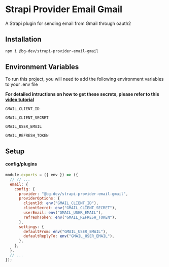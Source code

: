 # Strapi Provider Email Gmail

A Strapi plugin for sending email from Gmail through oauth2

## Installation

```bash
npm i @bg-dev/strapi-provider-email-gmail
```

## Environment Variables

To run this project, you will need to add the following environment variables to your .env file

**For detailed intructions on how to get these secrets, please refer to this [video tutorial](https://www.youtube.com/watch?v=-rcRf7yswfM&ab_channel=yoursTRULY)**

`GMAIL_CLIENT_ID`

`GMAIL_CLIENT_SECRET`

`GMAIL_USER_EMAIL`

`GMAIL_REFRESH_TOKEN`

## Setup

#### config/plugins

```javascript
module.exports = ({ env }) => ({
  // // ...
  email: {
    config: {
      provider: "@bg-dev/strapi-provider-email-gmail",
      providerOptions: {
        clientId: env("GMAIL_CLIENT_ID"),
        clientSecret: env("GMAIL_CLIENT_SECRET"),
        userEmail: env("GMAIL_USER_EMAIL"),
        refreshToken: env("GMAIL_REFRESH_TOKEN"),
      },
      settings: {
        defaultFrom: env("GMAIL_USER_EMAIL"),
        defaultReplyTo: env("GMAIL_USER_EMAIL"),
      },
    },
  },
  // ...
});
```

